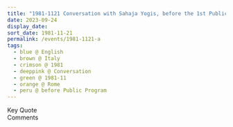 ```yaml
---
title: "1981-1121 Conversation with Sahaja Yogis, before the 1st Public Program, Grégoire's Flat, Rome, Italy"
date: 2023-09-24
display_date: 
sort_date: 1981-11-21
permalink: /events/1981-1121-a
tags:
  - blue @ English
  - brown @ Italy
  - crimson @ 1981
  - deeppink @ Conversation
  - green @ 1981-11
  - orange @ Rome
  - peru @ before Public Program
---
```


<wave-list>
  <list-title color="green" width="75">Key Quote</list-title>
  <list-item color="BlanchedAlmond"  width="200"></list-item>
  <list-item color="Lavender"></list-item>
  <list-item color="BlanchedAlmond"></list-item>
</wave-list>

<br>

<wave-list>
  <list-title color="green" width="75">Comments</list-title>
  <list-item color="BlanchedAlmond"  width="200"></list-item>
  <list-item color="Lavender"></list-item>
  <list-item color="BlanchedAlmond"></list-item>
</wave-list>